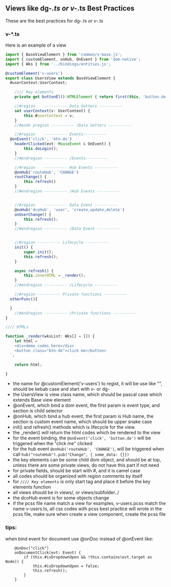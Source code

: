 ## Views like dg-*.ts or v-*.ts Best Practices

These are the best practices for dg-*.ts or v-*.ts

### v-*.ts

Here is an example of a view 

````ts
import { BaseViewElement } from 'common/v-base.js';
import { customElement, onHub, OnEvent } from 'dom-native';
import { Wks } from '../bindings/entities.js';

@customElement('v-users')
export class UsersView extends BaseViewElement {
  #userContext:UserContext;

	//// Key elements
	private get buttonEl():HTMLElement { return first(this, 'button.do')! };

	//#region    ---------- Data Setters ---------- 
	set userContext(v: UserContext) {
		this.#userContext = v;
	}
	//#endn pregion ---------- /Data Setters ---------- 

	//#region    ---------- Events---------- 
  @onEvent('click', 'btn-do')
	headerClicked(evt: MouseEvent & OnEvent) {
		this.doLogin();
	}
	//#endregion ---------- /Events---------- 

	//#region    ---------- Hub Events ---------- 
	@onHub('routeHub', 'CHANGE')
	routChange() {
		this.refresh()
	}
	//#endregion ---------- /Hub Events ---------- 


	//#region    ---------- Data Event ---------- 
	@onHub('dcoHub', 'user', 'create,update,delete')
	onUserChange() {
		this.refresh();
	}
	//#endregion ---------- /Data Event ---------- 


	//#region ---------- Lifecycle ---------- 
	init() {
		super.init();
		this.refresh();
	}

	async refresh() {
		this.innerHTML = _render();
	}
	//#endregion ---------- /Lifecycle ---------- 

	//#region ---------- Private functions ---------- 
  otherFunc(){

  }
	//#endregion ---------- /Private functions ---------- 
}

//// HTMLs

function _render(wksList: Wks[] = []) {
	let html = `
    <div>demo codes here</div>
    <button class="btn-do">click me</button>
  `;

	return html;

}
````

- the name for @customElement('v-users') to regist, it will be use like "<v-users></v-users>", should be kebab case and start with v- or dg-
- the UsersView is view class name, which should be pascal case which extends Base view element
- @onEvent, which bind a dom event, the first param is event type, and section is child selector
- @onHub, which bind a hub event, the first param is Hub name, the section is custom event name, which should be upper snake case
- init() and refresh() methods which is lifecycle for the view.
- the _render() will return the html codes which be rendered to the view
- for the event binding, the ```@onEvent('click', 'button.do')``` will be triggered when the "click me" clicked
- for the hub event ```@onHub('routeHub', 'CHANGE')```, will be triggered when call ```hub("routeHub").pub("Change", { some_data: {}})```
- the key elements can be some child dom object, and should be at top, unless there are some private views, do not have this part if not need
- for private fields, should be start with #, and it is camel case
- all codes should be organized with region comments by itself
- for ````//// Key elements```` is only start tag and place it before the key elements function
- all views should be in views/, or views/subfolder../
- the dcoHub event is for some objects change
- if the pcss file name match a view for examples, v-users.pcss match the name v-users.ts, all css codes with pcss best practice will wrote in the pcss file, make sure when create a view component, create the pcss file



### tips:
when bind event for document use @onDoc instead of @onEvent
like:
```
	@onDoc("click")
	onDocumentClick(evt: Event) {
		if (this.#isDropdownOpen && !this.contains(evt.target as Node)) {
			this.#isDropdownOpen = false;
			this.refresh();
		}
	}
```
